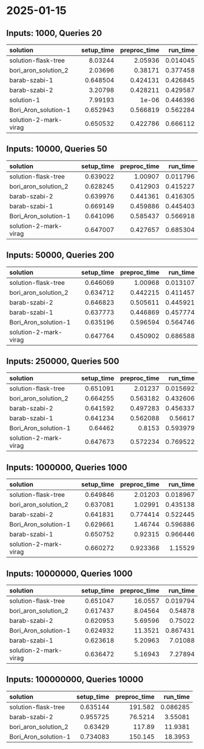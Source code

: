 # 2025-01-15

## Inputs: 1000, Queries 20

| solution              |   setup_time |   preproc_time |   run_time |
|:----------------------|-------------:|---------------:|-----------:|
| solution-flask-tree   |     8.03244  |       2.05936  |   0.014045 |
| bori_aron_solution_2  |     2.03696  |       0.38171  |   0.377458 |
| barab-szabi-1         |     0.648504 |       0.424131 |   0.426845 |
| barab-szabi-2         |     3.20798  |       0.428211 |   0.429587 |
| solution-1            |     7.99193  |       1e-06    |   0.446396 |
| Bori_Aron_solution-1  |     0.652943 |       0.566819 |   0.562284 |
| solution-2-mark-virag |     0.650532 |       0.422786 |   0.666112 |

## Inputs: 10000, Queries 50

| solution              |   setup_time |   preproc_time |   run_time |
|:----------------------|-------------:|---------------:|-----------:|
| solution-flask-tree   |     0.639022 |       1.00907  |   0.011796 |
| bori_aron_solution_2  |     0.628245 |       0.412903 |   0.415227 |
| barab-szabi-2         |     0.639976 |       0.441361 |   0.416305 |
| barab-szabi-1         |     0.669149 |       0.459886 |   0.445403 |
| Bori_Aron_solution-1  |     0.641096 |       0.585437 |   0.566918 |
| solution-2-mark-virag |     0.647007 |       0.427657 |   0.685304 |

## Inputs: 50000, Queries 200

| solution              |   setup_time |   preproc_time |   run_time |
|:----------------------|-------------:|---------------:|-----------:|
| solution-flask-tree   |     0.646069 |       1.00968  |   0.013107 |
| bori_aron_solution_2  |     0.634712 |       0.442215 |   0.411457 |
| barab-szabi-2         |     0.646823 |       0.505611 |   0.445921 |
| barab-szabi-1         |     0.637773 |       0.446869 |   0.457774 |
| Bori_Aron_solution-1  |     0.635196 |       0.596594 |   0.564746 |
| solution-2-mark-virag |     0.647764 |       0.450902 |   0.686588 |

## Inputs: 250000, Queries 500

| solution              |   setup_time |   preproc_time |   run_time |
|:----------------------|-------------:|---------------:|-----------:|
| solution-flask-tree   |     0.651091 |       2.01237  |   0.015692 |
| bori_aron_solution_2  |     0.664255 |       0.563182 |   0.432606 |
| barab-szabi-2         |     0.641592 |       0.497283 |   0.456337 |
| barab-szabi-1         |     0.641234 |       0.562088 |   0.56617  |
| Bori_Aron_solution-1  |     0.64462  |       0.8153   |   0.593979 |
| solution-2-mark-virag |     0.647673 |       0.572234 |   0.769522 |

## Inputs: 1000000, Queries 1000

| solution              |   setup_time |   preproc_time |   run_time |
|:----------------------|-------------:|---------------:|-----------:|
| solution-flask-tree   |     0.649846 |       2.01203  |   0.018967 |
| bori_aron_solution_2  |     0.637081 |       1.02991  |   0.435138 |
| barab-szabi-2         |     0.641831 |       0.774414 |   0.522445 |
| Bori_Aron_solution-1  |     0.629661 |       1.46744  |   0.596886 |
| barab-szabi-1         |     0.650752 |       0.92315  |   0.966446 |
| solution-2-mark-virag |     0.660272 |       0.923368 |   1.15529  |

## Inputs: 10000000, Queries 1000

| solution              |   setup_time |   preproc_time |   run_time |
|:----------------------|-------------:|---------------:|-----------:|
| solution-flask-tree   |     0.651047 |       16.0557  |   0.019794 |
| bori_aron_solution_2  |     0.617437 |        8.04564 |   0.54878  |
| barab-szabi-2         |     0.620953 |        5.69596 |   0.75022  |
| Bori_Aron_solution-1  |     0.624932 |       11.3521  |   0.867431 |
| barab-szabi-1         |     0.623618 |        5.20963 |   7.01088  |
| solution-2-mark-virag |     0.636472 |        5.16943 |   7.27894  |

## Inputs: 100000000, Queries 10000

| solution             |   setup_time |   preproc_time |   run_time |
|:---------------------|-------------:|---------------:|-----------:|
| solution-flask-tree  |     0.635144 |       191.582  |   0.086285 |
| barab-szabi-2        |     0.955725 |        76.5214 |   3.55081  |
| bori_aron_solution_2 |     0.63429  |       117.89   |  11.9381   |
| Bori_Aron_solution-1 |     0.734083 |       150.145  |  18.3953   |